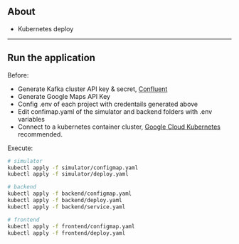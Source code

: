 ## About
- Kubernetes deploy

---

## Run the application
Before:
- Generate Kafka cluster API key & secret, [Confluent](https://www.confluent.io/)
- Generate Google Maps API Key
- Config .env of each project with credentails generated above
- Edit confimap.yaml of the simulator and backend folders with .env variables
- Connect to a kubernetes container cluster, [Google Cloud Kubernetes](https://cloud.google.com/kubernetes-engine) recommended.

Execute:

```bash
# simulator
kubectl apply -f simulator/configmap.yaml
kubectl apply -f simulator/deploy.yaml

# backend
kubectl apply -f backend/configmap.yaml
kubectl apply -f backend/deploy.yaml
kubectl apply -f backend/service.yaml

# frontend
kubectl apply -f frontend/configmap.yaml
kubectl apply -f frontend/deploy.yaml
```